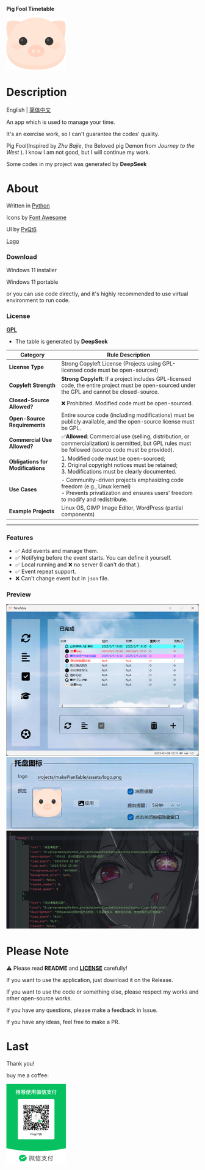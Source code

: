 **Pig Fool Timetable**

<img src="assets/logo.png" title="" alt="" width="156">

# Description

English | [简体中文](assets/README_Ch.md)

An app which is used to manage your time.

It's an exercise work, so I can't guarantee the codes' quality.

Pig Fool(Inspired by _Zhu Bajie_, the Beloved pig Demon from _Journey to the West_ ). I know I am not good, but I will
continue my work.

Some codes in my project was generated by **DeepSeek**

# About

Written in [Python](https://www.python.org/)

Icons by [Font Awesome](https://github.com/FortAwesome/Font-Awesome)

UI by [PyQt6](https://www.riverbankcomputing.com/static/Docs/PyQt6/introduction.html#license)

[Logo ](https://www.aigei.com/item/zhu_tou.html)

### Download

Windows 11 installer

Windows 11 portable

or you can use code directly, and it's highly recommended to use virtual environment to run code.

### License

**[GPL](LICENSE.txt)**

- The table is generated by **DeepSeek**

| **Category**                      | **Rule Description**                                                                                                                                         |
|-----------------------------------|--------------------------------------------------------------------------------------------------------------------------------------------------------------|
| **License Type**                  | Strong Copyleft License (Projects using GPL-licensed code must be open-sourced)                                                                              |
| **Copyleft Strength**             | **Strong Copyleft**: If a project includes GPL-licensed code, the entire project must be open-sourced under the GPL and cannot be closed-source.             |
| **Closed-Source Allowed?**        | ❌ Prohibited. Modified code must be open-sourced.                                                                                                            |
| **Open-Source Requirements**      | Entire source code (including modifications) must be publicly available, and the open-source license must be GPL.                                            |
| **Commercial Use Allowed?**       | ✅**Allowed**: Commercial use (selling, distribution, or commercialization) is permitted, but GPL rules must be followed (source code must be provided).      |
| **Obligations for Modifications** | 1. Modified code must be open-sourced;<br>2. Original copyright notices must be retained;<br>3. Modifications must be clearly documented.                    |
| **Use Cases**                     | - Community-driven projects emphasizing code freedom (e.g., Linux kernel)<br>- Prevents privatization and ensures users' freedom to modify and redistribute. |
| **Example Projects**              | Linux OS, GIMP Image Editor, WordPress (partial components)                                                                                                  |

---

### Features

- ✅ Add events and manage them.
- ✅ Notifying before the event starts. You can define it yourself.
- ✅ Local running and ❌ no server (I can't do that ).
- ✅ Event repeat support.
- ❌ Can't change event but in `json` file.

### Preview

![](assets/preview/1.png)
![](assets/preview/2.png)
![](assets/preview/3.png)

# Please Note

⚠️ Please read **README** and **[LICENSE](LICENSE.txt)** carefully!

If you want to use the application, just download it on the Release.

If you want to use the code or something else, please respect my works and other open-source works.

If you have any questions, please make a feedback in Issue.

If you have any ideas, feel free to make a PR.

# Last

Thank you!

buy me a coffee:

<img src="assets\WeChat_Pay.png" title="" alt="" width="156">